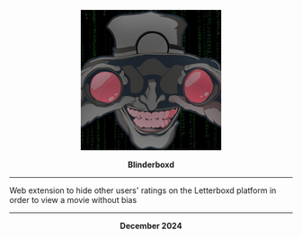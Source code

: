 
<p align="center">
  <img src="https://github.com/Gurwan/Addicted-Stalked/blob/main/logo.png" width="250" style="max-width:100%;">
</p>
<p align="center">
  <strong>Blinderboxd</strong>
</p>

<hr> </hr>

<p> Web extension to hide other users' ratings on the Letterboxd platform in order to view a movie without bias </p>

<hr></hr>

<p align="center"> <strong>December 2024</strong> </p>
